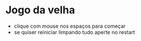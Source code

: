 # Jogo da velha
- clique com mouse nos espaços para começar
- se quiser reiniciar limpando tudo aperte no restart